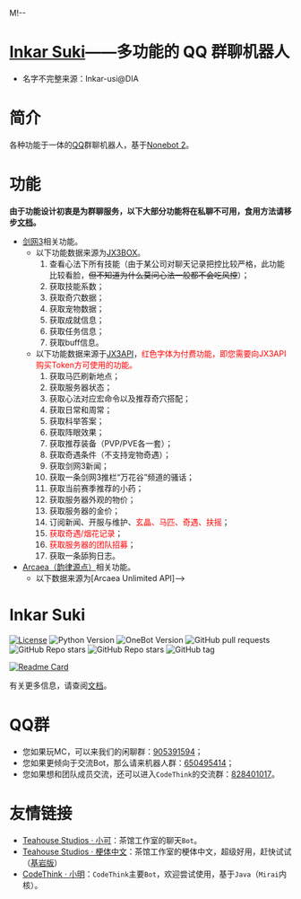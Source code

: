 M!--
# [Inkar Suki](https://www.inkar-suki.xyz)——多功能的 QQ 群聊机器人
- 名字不完整来源：Inkar-usi@DIA

# 简介
各种功能于一体的[QQ](https://im.qq.com)群聊机器人，基于[Nonebot 2](https://v2.nonebot.dev)。

# 功能
**由于功能设计初衷是为群聊服务，以下大部分功能将在私聊不可用，食用方法请移步[文档](https://www.inkar-suki.xyz)。**
- [剑网3](https://jx3.xoyo.com)相关功能。
    - 以下功能数据来源为[JX3BOX](https://www.jx3box.com)。
        1. 查看心法下所有技能（由于某公司对聊天记录把控比较严格，此功能比较看脸，~~但不知道为什么莫问心法一般都不会吃风控~~）；
        2. 获取技能系数；
        3. 获取奇穴数据；
        4. 获取宠物数据；
        5. 获取成就信息；
        6. 获取任务信息；
        7. 获取buff信息。
    - 以下功能数据来源于[JX3API](https://www.jx3api.com)，<font color="FF0000">红色字体为付费功能，即您需要向JX3API购买Token方可使用的功能。</font>
        1. 获取马匹刷新地点；
        2. 获取服务器状态；
        3. 获取心法对应宏命令以及推荐奇穴搭配；
        4. 获取日常和周常；
        5. 获取科举答案；
        6. 获取阵眼效果；
        7. 获取推荐装备（PVP/PVE各一套）；
        8. 获取奇遇条件（不支持宠物奇遇）；
        9. 获取剑网3新闻；
        10. 获取一条剑网3推栏“万花谷”频道的骚话；
        11. 获取当前赛季推荐的小药；
        12. 获取服务器外观的物价；
        13. 获取服务器的金价；
        14. 订阅新闻、开服与维护、<font color="FF0000">玄晶、马匹、奇遇、扶摇</font>；
        15. <font color="FF0000">获取奇遇/烟花记录</font>；
        16. <font color="FF0000">获取服务器的团队招募</font>；
        17. 获取一条舔狗日志。
- [Arcaea（韵律源点）](https://arcaea.lowiro.com/zh)相关功能。
    - 以下数据来源为[Arcaea Unlimited API]-->
# Inkar Suki
[![License](https://img.shields.io/github/license/codethink-cn/Inkar-Suki.svg)](LICENSE)
![Python Version](https://img.shields.io/badge/python-3.8+-blue.svg)
![OneBot Version](https://img.shields.io/badge/OneBot-v11-black.svg)
![GitHub pull requests](https://img.shields.io/github/issues-pr/codethink-cn/Inkar-Suki)
![GitHub Repo stars](https://img.shields.io/github/stars/codethink-cn/Inkar-Suki?style=social)
![GitHub Repo stars](https://img.shields.io/github/forks/codethink-cn/Inkar-Suki?style=social)
![GitHub tag](https://img.shields.io/github/v/tag/codethink-cn/Inkar-Suki?include_prereleases)

[![Readme Card](https://github-readme-stats.vercel.app/api/pin/?username=codethink-cn&repo=Inkar-Suki)](https://github.com/codethink-cn/Inkar-Suki)

有关更多信息，请查阅[文档](https://www.inkar-suki.xyz)。

# QQ群
- 您如果玩MC，可以来我们的闲聊群：[905391594](https://jq.qq.com/?_wv=1027&k=B0eNmmnC)；
- 您如果更倾向于交流Bot，那么请来机器人群：[650495414](https://jq.qq.com/?_wv=1027&k=pZdzAJsS)；
- 您如果想和团队成员交流，还可以进入`CodeThink`的交流群：[828401017](https://jq.qq.com/?_wv=1027&k=O2A9GiCQ)。

# 友情链接
- [Teahouse Studios · 小可](https://github.com/Teahouse-Studios/bot)：茶馆工作室的聊天`Bot`。
- [Teahouse Studios · 梗体中文](https://github.com/Teahouse-Studios/mcwzh-meme-resourcepack)：茶馆工作室的梗体中文，超级好用，赶快试试（[基岩版](https://github.com/Teahouse-Studios/mcwzh-meme-resourcepack-bedrock)）
- [CodeThink · 小明](https://github.com/codethink-cn/xiaoming)：`CodeThink`主要`Bot`，欢迎尝试使用，基于`Java`（`Mirai`内核）。
